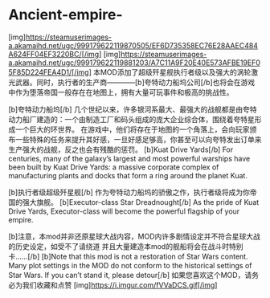 # Ancient-empire-
[img]https://steamuserimages-a.akamaihd.net/ugc/999179622119870505/EF6D735358EC76E28AAEC484A624FF04EF3220BC/[/img]
[img]https://steamuserimages-a.akamaihd.net/ugc/999179622119881203/A7C11A9F20E40E573AFBE19EF05F85D224FEA4D1/[/img]
本MOD添加了超级歼星舰执行者级以及强大的涡轮激光武器。同时，执行者的生产商————[b]夸特动力船坞公司[/b]也将会在游戏中作为堕落帝国一般存在在地图上，拥有大量可玩事件和极高的挑战性。

[b]夸特动力船坞[/b]
几个世纪以来，许多银河系最大、最强大的战舰都是由夸特动力船厂建造的：一个由制造工厂和码头组成的庞大企业综合体，围绕着夸特星形成一个巨大的环世界。
在游戏中，他们将存在于地图的一个角落上，会向玩家颁布一些特殊的任务来提升其好感，一旦好感足够高，你甚至可以向夸特发出订单来生产强大的战舰，反之也会有残酷的惩罚。
[b]Kuat Drive Yards[/b]
For centuries, many of the galaxy’s largest and most powerful warships have been built by Kuat Drive Yards: a massive corporate complex of manufacturing plants and docks that form a ring around the planet Kuat.

[b]执行者级超级歼星舰[/b]
作为夸特动力船坞的骄傲之作，执行者级将成为你帝国的强大旗舰。
[b]Executor-class Star Dreadnought[/b]
As the pride of Kuat Drive Yards, Executor-class will become the powerful flagship of your empire.


[b]注意，本mod并非还原星球大战内容，MOD内许多剧情设定并不符合星球大战的历史设定，如受不了请绕道
并且大量建造本mod的舰船将会在战斗时特别卡......[/b]
[b]Note that this mod is not a restoration of Star Wars content. Many plot settings in the MOD do not conform to the historical settings of Star Wars. If you can’t stand it, please detour[/b]
如果您喜欢这个MOD，请务必为我们收藏和点赞
[img]https://i.imgur.com/fVVaDCS.gif[/img]